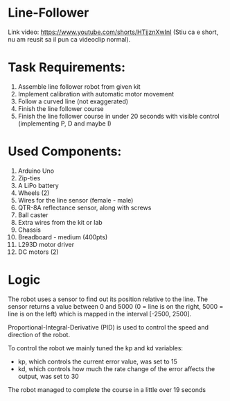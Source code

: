 # Line-Follower

Link video: https://www.youtube.com/shorts/HTjjznXwInI (Stiu ca e short, nu am reusit sa il pun ca videoclip normal).

# Task Requirements:
1. Assemble line follower robot from given kit
2. Implement calibration with automatic motor movement
3. Follow a curved line (not exaggerated)
4. Finish the line follower course
5. Finish the line follower course in under 20 seconds with visible control (implementing P, D and maybe I)

# Used Components:

1. Arduino Uno
2. Zip-ties
3. A LiPo battery
4. Wheels (2)
5. Wires for the line sensor (female - male)
6. QTR-8A reflectance sensor, along with screws
7. Ball caster
8. Extra wires from the kit or lab
9. Chassis
10. Breadboard - medium (400pts)
11. L293D motor driver
12. DC motors (2)

# Logic

The robot uses a sensor to find out its position relative to the line. The sensor returns a value between 0 and 5000 (0 = line is on the right, 5000 = line is on the left) which is mapped in the interval [-2500, 2500].

Proportional-Integral-Derivative (PID) is used to control the speed and direction of the robot.

To control the robot we mainly tuned the kp and kd variables:
  - kp, which controls the current error value, was set to 15
  - kd, which controls how much the rate change of the error affects the output, was set to 30
  
 The robot managed to complete the course in a little over 19 seconds
